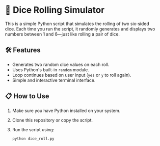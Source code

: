 # 🎲 Dice Rolling Simulator

This is a simple Python script that simulates the rolling of two six-sided dice. Each time you run the script, it randomly generates and displays two numbers between 1 and 6—just like rolling a pair of dice.

## 🛠️ Features

- Generates two random dice values on each roll.
- Uses Python's built-in `random` module.
- Loop continues based on user input (`yes` or `y` to roll again).
- Simple and interactive terminal interface.

## 📋 How to Use

1. Make sure you have Python installed on your system.
2. Clone this repository or copy the script.
3. Run the script using:

   ```bash
   python dice_roll.py
